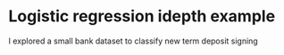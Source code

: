 # Logistic regression idepth example
 I explored a small bank dataset to classify new term deposit signing
